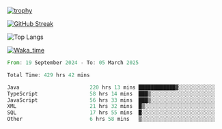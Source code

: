 <!--
**ren-joey/ren-joey** is a ✨ _special_ ✨ repository because its `README.md` (this file) appears on your GitHub profile.

Here are some ideas to get you started:

- 🔭 I’m currently working on ...
- 🌱 I’m currently learning ...
- 👯 I’m looking to collaborate on ...
- 🤔 I’m looking for help with ...
- 💬 Ask me about ...
- 📫 How to reach me: ...
- 😄 Pronouns: ...
- ⚡ Fun fact: ...
-->

[![trophy](https://github-profile-trophy.vercel.app/?username=ren-joey&theme=darkhub&column=5)](https://github.com/ren-joey)

[![GitHub Streak](https://streak-stats.demolab.com/?user=ren-joey&theme=dark)](https://github.com/ren-joey)

![Top Langs](https://github-readme-stats.vercel.app/api/top-langs?username=ren-joey&show_icons=true&layout=compact&locale=en&hide=html,CSS,scss,Pug,Twig&theme=dark)

[![Waka_time](https://github-readme-stats.vercel.app/api/wakatime?username=joeyren&theme=dark)](https://github.com/ren-joey)

<!--START_SECTION:waka-->

```rust
From: 19 September 2024 - To: 05 March 2025

Total Time: 429 hrs 42 mins

Java                       220 hrs 13 mins ████████████▓░░░░░░░░░░░░   50.43 %
TypeScript                 58 hrs 14 mins  ███▒░░░░░░░░░░░░░░░░░░░░░   13.34 %
JavaScript                 56 hrs 33 mins  ███▒░░░░░░░░░░░░░░░░░░░░░   12.95 %
XML                        21 hrs 32 mins  █▒░░░░░░░░░░░░░░░░░░░░░░░   04.93 %
SQL                        17 hrs 55 mins  █░░░░░░░░░░░░░░░░░░░░░░░░   04.10 %
Other                      6 hrs 58 mins   ▒░░░░░░░░░░░░░░░░░░░░░░░░   01.60 %
```

<!--END_SECTION:waka-->
